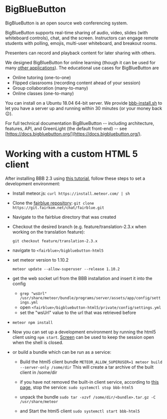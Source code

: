 BigBlueButton
=============
BigBlueButton is an open source web conferencing system.  

BigBlueButton supports real-time sharing of audio, video, slides (with whiteboard controls), chat, and the screen.  Instructors can engage remote students with polling, emojis, multi-user whiteboard, and breakout rooms.  

Presenters can record and playback content for later sharing with others.

We designed BigBlueButton for online learning (though it can be used for many [other applications](http://www.c4isrnet.com/story/military-tech/disa/2015/02/11/disa-to-save-12m-defense-collaboration-services/23238997/)).  The educational use cases for BigBlueButton are

  * Online tutoring (one-to-one)
  * Flipped classrooms (recording content ahead of your session)
  * Group collaboration (many-to-many)
  * Online classes (one-to-many)

You can install on a Ubuntu 18.04 64-bit server.  We provide [bbb-install.sh](https://github.com/bigbluebutton/bbb-install) to let you have a server up and running within 30 minutes (or your money back 😉).

For full technical documentation BigBlueButton -- including architecture, features, API, and GreenLight (the default front-end) -- see [https://docs.bigbluebutton.org/](https://docs.bigbluebutton.org/).

Working with a custom HTML 5 client
==========================================================

After installing BBB 2.3 using [this tutorial](https://docs.bigbluebutton.org/2.3/install.html),
follow these steps to set a development environment:

* Install meteor.js: ```curl https://install.meteor.com/ | sh```
* Clone the [fairblue repository](https://git.fairkom.net/chat/fairblue.git):
    ```git clone https://git.fairkom.net/chat/fairblue.git```  

* Navigate to the fairblue directory that was created
* Checkout the desired branch (e.g. feature/translation-2.3.x when working on the translation feature):
  
    ```git checkout feature/translation-2.3.x```
* navigate to ```<fairblue>/bigbluebutton-html5```
* set meteor version to 1.10.2

    ```meteor update --allow-superuser --release 1.10.2```

* get the web socket url from the BBB installation and insert it into the config

    * ```grep "wsUrl" /usr/share/meteor/bundle/programs/server/assets/app/config/settings.yml```
    * open ```<fairblue>/bigbluebutton-html5/private/config/settings.yml```
    * set the "wsUrl" value to the url that was retrieved before

* ```meteor npm install```


* Now you can set up a development environment by running the html5 client using ```npm start```. [Screen](https://www.gnu.org/software/screen/) can be used to keep the session open when the shell is closed.
  

* or build a bundle which can be run as a service:
    * Build the html5 client bundle
    ```METEOR_ALLOW_SUPERUSER=1 meteor build --server-only /some/dir```
      This will create a tar archive of the built client in /some/dir

    * if you have not removed the built-in client service, according to [this page](https://docs.bigbluebutton.org/2.3/dev.html#developing-the-html5-client), stop the service:
    ```sudo systemctl stop bbb-html5```

    * unpack the bundle
    ```sudo tar -xzvf /some/dir/<bundle>.tar.gz -C /usr/share/meteor```

    * and Start the html5 client
    ```sudo systemctl start bbb-html5```


